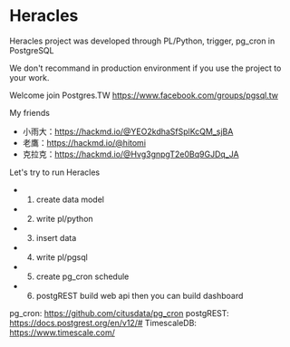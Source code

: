 # Heracles
Heracles project was developed through PL/Python, trigger, pg_cron in PostgreSQL

We don't recommand in production environment if you use the project to your work.

Welcome join Postgres.TW
https://www.facebook.com/groups/pgsql.tw

My friends
* 小雨大：https://hackmd.io/@YEO2kdhaSfSplKcQM_sjBA
* 老鷹：https://hackmd.io/@hitomi
* 克拉克：https://hackmd.io/@Hvg3gnpgT2e0Bq9GJDq_JA

Let's try to run Heracles

* 1. create data model
* 2. write pl/python
* 3. insert data
* 4. write pl/pgsql
* 5. create pg_cron schedule
* 6. postgREST build web api then you can build dashboard


pg_cron: https://github.com/citusdata/pg_cron
postgREST: https://docs.postgrest.org/en/v12/#
TimescaleDB: https://www.timescale.com/
